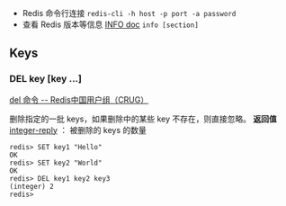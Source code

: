 - Redis 命令行连接
	`redis-cli -h host -p port -a password`
- 查看 Redis 版本等信息
	[INFO doc]( http://www.redis.cn/commands/info.html )
	`info [section]`

## Keys
### DEL key [key ...]  
[del 命令 -- Redis中国用户组（CRUG）](http://www.redis.cn/commands/del.html)

删除指定的一批 keys，如果删除中的某些 key 不存在，则直接忽略。
**返回值**
[integer-reply](http://www.redis.cn/topics/protocol.html#integer-reply) ： 被删除的 keys 的数量

```shell
redis> SET key1 "Hello"
OK
redis> SET key2 "World"
OK
redis> DEL key1 key2 key3
(integer) 2
redis> 
```